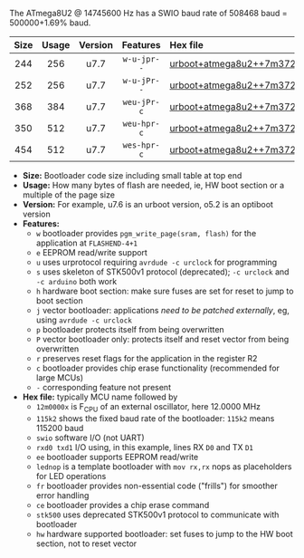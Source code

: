 The ATmega8U2 @ 14745600 Hz has a SWIO baud rate of 508468 baud = 500000+1.69% baud.

|Size|Usage|Version|Features|Hex file|
|:-:|:-:|:-:|:-:|:--|
|244|256|u7.7|`w-u-jpr--`|[urboot+atmega8u2++7m3728x++250k0_swio_rxd2_txd3_lednop.hex](https://raw.githubusercontent.com/stefanrueger/urboot.hex/main/mcus/atmega8u2/external_oscillator/fcpu++7m3728_Hz/br++250k0_bps/urboot+atmega8u2++7m3728x++250k0_swio_rxd2_txd3_lednop.hex)|
|252|256|u7.7|`w-u-jPr--`|[urboot+atmega8u2++7m3728x++250k0_swio_rxd2_txd3.hex](https://raw.githubusercontent.com/stefanrueger/urboot.hex/main/mcus/atmega8u2/external_oscillator/fcpu++7m3728_Hz/br++250k0_bps/urboot+atmega8u2++7m3728x++250k0_swio_rxd2_txd3.hex)|
|368|384|u7.7|`weu-jPr-c`|[urboot+atmega8u2++7m3728x++250k0_swio_rxd2_txd3_ee_lednop_fr_ce.hex](https://raw.githubusercontent.com/stefanrueger/urboot.hex/main/mcus/atmega8u2/external_oscillator/fcpu++7m3728_Hz/br++250k0_bps/urboot+atmega8u2++7m3728x++250k0_swio_rxd2_txd3_ee_lednop_fr_ce.hex)|
|350|512|u7.7|`weu-hpr-c`|[urboot+atmega8u2++7m3728x++250k0_swio_rxd2_txd3_ee_lednop_fr_ce_hw.hex](https://raw.githubusercontent.com/stefanrueger/urboot.hex/main/mcus/atmega8u2/external_oscillator/fcpu++7m3728_Hz/br++250k0_bps/urboot+atmega8u2++7m3728x++250k0_swio_rxd2_txd3_ee_lednop_fr_ce_hw.hex)|
|454|512|u7.7|`wes-hpr-c`|[urboot+atmega8u2++7m3728x++250k0_swio_rxd2_txd3_ee_lednop_fr_ce_stk500_hw.hex](https://raw.githubusercontent.com/stefanrueger/urboot.hex/main/mcus/atmega8u2/external_oscillator/fcpu++7m3728_Hz/br++250k0_bps/urboot+atmega8u2++7m3728x++250k0_swio_rxd2_txd3_ee_lednop_fr_ce_stk500_hw.hex)|

- **Size:** Bootloader code size including small table at top end
- **Usage:** How many bytes of flash are needed, ie, HW boot section or a multiple of the page size
- **Version:** For example, u7.6 is an urboot version, o5.2 is an optiboot version
- **Features:**
  + `w` bootloader provides `pgm_write_page(sram, flash)` for the application at `FLASHEND-4+1`
  + `e` EEPROM read/write support
  + `u` uses urprotocol requiring `avrdude -c urclock` for programming
  + `s` uses skeleton of STK500v1 protocol (deprecated); `-c urclock` and `-c arduino` both work
  + `h` hardware boot section: make sure fuses are set for reset to jump to boot section
  + `j` vector bootloader: applications *need to be patched externally*, eg, using `avrdude -c urclock`
  + `p` bootloader protects itself from being overwritten
  + `P` vector bootloader only: protects itself and reset vector from being overwritten
  + `r` preserves reset flags for the application in the register R2
  + `c` bootloader provides chip erase functionality (recommended for large MCUs)
  + `-` corresponding feature not present
- **Hex file:** typically MCU name followed by
  + `12m0000x` is F<sub>CPU</sub> of an external oscillator, here 12.0000 MHz
  + `115k2` shows the fixed baud rate of the bootloader: `115k2` means 115200 baud
  + `swio` software I/O (not UART)
  + `rxd0 txd1` I/O using, in this example, lines RX `D0` and TX `D1`
  + `ee` bootloader supports EEPROM read/write
  + `lednop` is a template bootloader with `mov rx,rx` nops as placeholders for LED operations
  + `fr` bootloader provides non-essential code ("frills") for smoother error handling
  + `ce` bootloader provides a chip erase command
  + `stk500` uses deprecated STK500v1 protocol to communicate with bootloader
  + `hw` hardware supported bootloader: set fuses to jump to the HW boot section, not to reset vector
